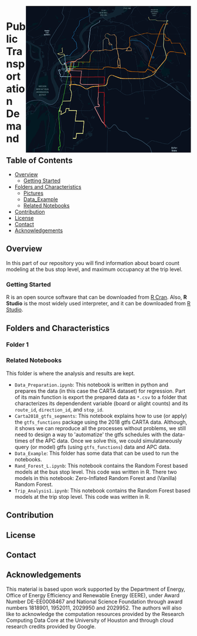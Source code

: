 <img src="Pictures/Inbound_Routes.png" align="right" width="450" height="400" caption="GTFS CARTA Dataset: Inbound Routes."/>


# Public Transportation Demand

<!-- TABLE OF CONTENTS -->
## Table of Contents

* [Overview](#overview)
  * [Getting Started](#getting-started)
* [Folders and Characteristics](#files-characteristics)
  * [Pictures](#folder1)
  * [Data_Example](#data-example)
  * [Related Notebooks](#related-notebooks)
* [Contribution](#contribution)
* [License](#license)
* [Contact](#contact)
* [Acknowledgements](#acknowledgements)


## Overview

In this part of our repository you will find information about board count modeling at the bus stop level, and maximum occupancy at the trip level.

### Getting Started

R is an open source software that can be downloaded from [R Cran](https://cran.r-project.org/). Also, **R Studio** is the most widely used interpreter, and it can be downloaded from [R Studio](https://rstudio.com/). 

## Folders and Characteristics

### Folder 1

### Related Notebooks

This folder is where the analysis and results are kept. 

* `Data_Preparation.ipynb`: This notebook is written in python and prepares the data (in this case the CARTA dataset) for regression. Part of its main function is export the prepared data as `*.csv` to a folder that characterizes its dependendent variable (board or alight counts) and its `route_id`, `direction_id`, and `stop_id`.
*  `Carta2018_gtfs_segments`: This notebook explains how to use (or apply) the `gtfs_functions` package using the 2018 gtfs CARTA data. Although, it shows we can reproduce all the processes without problems, we still need to design a way to 'automatize' the gtfs schedules with the data-times of the APC data. Once we solve this, we could simulataneously query (or model) gtfs (using `gtfs_functions`) data and APC data.
*  `Data_Example`: This folder has some data that can be used to run the notebooks.
* `Rand_Forest_L.ipynb`: This notebook contains the Random Forest based models at the bus stop level. This code was written in R. There two models in this notebook: Zero-Inflated Random Forest and (Vanilla) Random Forest.
* `Trip_Analysis1.ipynb`: This notebook contains the Random Forest based models at the trip stop level. This code was written in R.

## Contribution

## License

## Contact

## Acknowledgements

This material is based upon work supported by the Department of Energy, Office of Energy Efficiency and Renewable Energy (EERE), under Award Number DE-EE0008467 and National Science Foundation through award numbers 1818901, 1952011, 2029950 and 2029952. The authors will also like to acknowledge the computation resources provided by the Research Computing Data Core at the University of Houston and through cloud research credits provided by Google.
